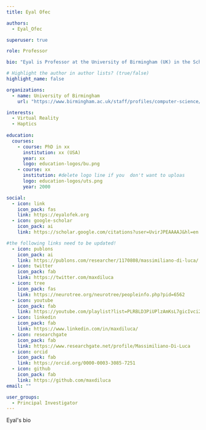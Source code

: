 ```yaml
---
title: Eyal Ofec

authors:
  - Eyal_Ofec

superuser: true

role: Professor

bio: "Eyal is Professor at the University of Birmingham (UK) in the School of Computer Science."

# Highlight the author in author lists? (true/false)
highlight_name: false

organizations:
  - name: University of Birmingham
    url: "https://www.birmingham.ac.uk/staff/profiles/computer-science/academic-staff/ofek-eyal"

interests:
  - Virtual Reality
  - Haptics
 
education:
  courses:
    - course: PhD in xx
      institution: xx (USA)
      year: xx
      logo: education-logos/bu.png
    - course: xx
      institution: #delete logo line if you  don't want to uploas
      logo: education-logos/uts.png
      year: 2000

social:
  - icon: link
    icon_pack: fas
    link: https://eyalofek.org
  - icon: google-scholar
    icon_pack: ai
    link: https://scholar.google.com/citations?user=UvirJPEAAAAJ&hl=en

#the following links need to be updated!
  - icon: publons
    icon_pack: ai
    link: https://publons.com/researcher/1170808/massimiliano-di-luca/
  - icon: twitter
    icon_pack: fab
    link: https://twitter.com/maxdiluca
  - icon: tree
    icon_pack: fas
    link: https://neurotree.org/neurotree/peopleinfo.php?pid=6562
  - icon: youtube
    icon_pack: fab
    link: https://youtube.com/playlist?list=PLRBLD3PiUPlzAmKsL7gicIvci2lRXoZah
  - icon: linkedin
    icon_pack: fab
    link: https://www.linkedin.com/in/maxdiluca/
  - icon: researchgate
    icon_pack: fab
    link: https://www.researchgate.net/profile/Massimiliano-Di-Luca
  - icon: orcid
    icon_pack: fab
    link: https://orcid.org/0000-0003-3085-7251
  - icon: github
    icon_pack: fab
    link: https://github.com/maxdiluca
email: ""

user_groups:
  - Principal Investigator
---
```


Eyal's bio


